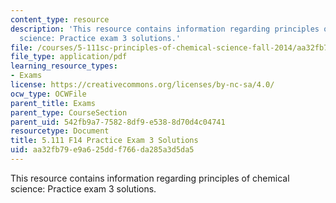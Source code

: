 ```yaml
---
content_type: resource
description: 'This resource contains information regarding principles of chemical
  science: Practice exam 3 solutions.'
file: /courses/5-111sc-principles-of-chemical-science-fall-2014/aa32fb79e9a625ddf766da285a3d5da5_MIT5_111F14_PractExam3Sol.pdf
file_type: application/pdf
learning_resource_types:
- Exams
license: https://creativecommons.org/licenses/by-nc-sa/4.0/
ocw_type: OCWFile
parent_title: Exams
parent_type: CourseSection
parent_uid: 542fb9a7-7582-8df9-e538-8d70d4c04741
resourcetype: Document
title: 5.111 F14 Practice Exam 3 Solutions
uid: aa32fb79-e9a6-25dd-f766-da285a3d5da5
---
```

This resource contains information regarding principles of chemical science: Practice exam 3 solutions.